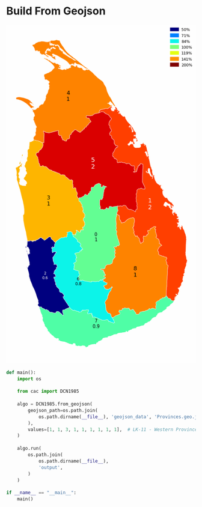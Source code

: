 # Build From Geojson

<p  align="center">
    <img src="https://raw.githubusercontent.com/nuuuwan/continuous_area_cartograms/main/examples/build_from_geojson/output/animated.gif" alt="alt" />
</p>

```python
def main():
    import os

    from cac import DCN1985

    algo = DCN1985.from_geojson(
        geojson_path=os.path.join(
            os.path.dirname(__file__), 'geojson_data', 'Provinces.geo.json'
        ),
        values=[1, 1, 3, 1, 1, 1, 1, 1, 1],  # LK-11 - Western Province
    )

    algo.run(
        os.path.join(
            os.path.dirname(__file__),
            'output',
        )
    )

if __name__ == "__main__":
    main()

```
